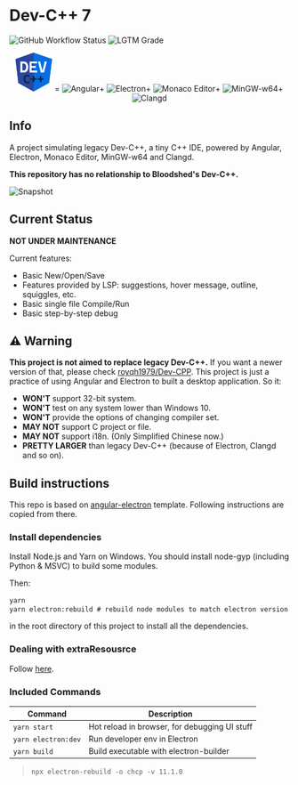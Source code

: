 # Dev-C++ 7

![GitHub Workflow Status](https://img.shields.io/github/workflow/status/Guyutongxue/devcpp7/Yarn%20CI)
![LGTM Grade](https://img.shields.io/lgtm/grade/javascript/github/Guyutongxue/devcpp7?label=code%20quality)

<p align="center">
<img src="./src/assets/icons/favicon.png" height="70" alt="Dev C++ 7"> =
<img src="https://s3.ax1x.com/2021/01/22/sombEd.png" height="70" alt="Angular">+
<img src="https://s3.ax1x.com/2021/01/22/somL4I.png" height="70" alt="Electron">+
<img src="https://s3.ax1x.com/2021/01/22/som7HH.png" height="70" alt="Monaco Editor">+
<img src="https://s3.ax1x.com/2021/01/22/somqUA.png" height="70" alt="MinGW-w64">+
<img src="https://s3.ax1x.com/2021/01/22/somXCt.png" height="70" alt="Clangd">
</p>

## Info

A project simulating legacy Dev-C++, a tiny C++ IDE, powered by Angular, Electron, Monaco Editor, MinGW-w64 and Clangd.

**This repository has no relationship to Bloodshed's Dev-C++.**

![Snapshot](https://s3.ax1x.com/2021/02/22/yHDron.png)

## Current Status

**NOT UNDER MAINTENANCE**

Current features:
- Basic New/Open/Save
- Features provided by LSP: suggestions, hover message, outline, squiggles, etc.
- Basic single file Compile/Run
- Basic step-by-step debug

## :warning: Warning

**This project is not aimed to replace legacy Dev-C++.** If you want a newer version of that, please check [royqh1979/Dev-CPP](https://github.com/royqh1979/Dev-CPP). This project is just a practice of using Angular and Electron to built a desktop application. So it:
- **WON'T** support 32-bit system.
- **WON'T** test on any system lower than Windows 10.
- **WON'T** provide the options of changing compiler set.
- **MAY NOT** support C project or file.
- **MAY NOT** support i18n. (Only Simplified Chinese now.)
- **PRETTY LARGER** than legacy Dev-C++ (because of Electron, Clangd and so on).

## Build instructions

This repo is based on [angular-electron](https://github.com/maximegris/angular-electron) template. Following instructions are copied from there.

### Install dependencies

Install Node.js and Yarn on Windows. You should install node-gyp (including Python & MSVC) to build some modules.

Then:
```
yarn
yarn electron:rebuild # rebuild node modules to match electron version
```
in the root directory of this project to install all the dependencies.

### Dealing with extraResousrce

Follow [here](src/extraResources/README.md).

### Included Commands

| Command             | Description                                   |
| ------------------- | --------------------------------------------- |
| `yarn start`        | Hot reload in browser, for debugging UI stuff |
| `yarn electron:dev` | Run developer env in Electron                 |
| `yarn build`        | Build executable with electron-builder        |

> `npx electron-rebuild -o chcp -v 11.1.0`
